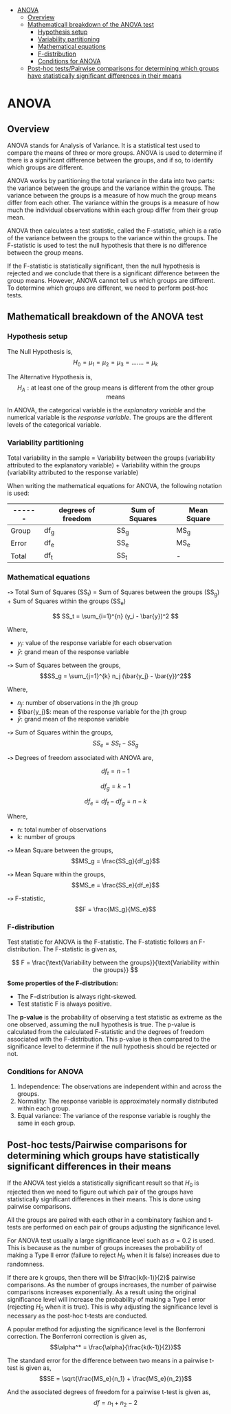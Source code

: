 - [ANOVA](#anova)
  - [Overview](#overview)
  - [Mathematicall breakdown of the ANOVA test](#mathematicall-breakdown-of-the-anova-test)
    - [Hypothesis setup](#hypothesis-setup)
    - [Variability partitioning](#variability-partitioning)
    - [Mathematical equations](#mathematical-equations)
    - [F-distribution](#f-distribution)
    - [Conditions for ANOVA](#conditions-for-anova)
  - [Post-hoc tests/Pairwise comparisons for determining which groups have statistically significant differences in their means](#post-hoc-testspairwise-comparisons-for-determining-which-groups-have-statistically-significant-differences-in-their-means)



# ANOVA

## Overview
ANOVA stands for Analysis of Variance. It is a statistical test used to compare the means of three or more groups. ANOVA is used to determine if there is a significant difference between the groups, and if so, to identify which groups are different.

ANOVA works by partitioning the total variance in the data into two parts: the variance between the groups and the variance within the groups. The variance between the groups is a measure of how much the group means differ from each other. The variance within the groups is a measure of how much the individual observations within each group differ from their group mean.

ANOVA then calculates a test statistic, called the F-statistic, which is a ratio of the variance between the groups to the variance within the groups. The F-statistic is used to test the null hypothesis that there is no difference between the group means.

If the F-statistic is statistically significant, then the null hypothesis is rejected and we conclude that there is a significant difference between the group means. However, ANOVA cannot tell us which groups are different. To determine which groups are different, we need to perform post-hoc tests.

## Mathematicall breakdown of the ANOVA test

### Hypothesis setup

The Null Hypothesis is, 
$$H_0 = \mu_1 = \mu_2 = \mu_3 = ....... = \mu_k$$

The Alternative Hypothesis is, 
$$H_A: \text{at least one of the group means is different from the other group means}$$

In ANOVA, the categorical variable is the *explanatory variable* and the numerical variable is the *response variable*. The groups are the different levels of the categorical variable.

### Variability partitioning

Total variability in the sample = Variability between the groups (variability attributed to the explanatory variable) + Variability within the groups (variability attributed to the response variable)

When writing the mathematical equations for ANOVA, the following notation is used:

------ | degrees of freedom | Sum of Squares | Mean Square
--- | --- | --- | ---
Group | df<sub>g</sub> | SS<sub>g</sub> | MS<sub>g</sub>
Error | df<sub>e</sub> | SS<sub>e</sub> | MS<sub>e</sub>
Total | df<sub>t</sub> | SS<sub>t</sub> | -

### Mathematical equations

**`->`** Total Sum of Squares (SS<sub>t</sub>) = Sum of Squares between the groups (SS<sub>g</sub>) + Sum of Squares within the groups (SS<sub>e</sub>)

$$ SS_t = \sum_{i=1}^{n} (y_i - \bar{y})^2 $$

Where, 
- $y_i$: value of the response variable for each observation
- $\bar{y}$: grand mean of the response variable

**`->`** Sum of Squares between the groups, $$SS_g = \sum_{j=1}^{k} n_j (\bar{y_j} - \bar{y})^2$$

Where,
- $n_j$: number of observations in the jth group
- $\bar{y_j}$: mean of the response variable for the jth group
- $\bar{y}$: grand mean of the response variable

**`->`** Sum of Squares within the groups, $$SS_e = SS_t - SS_g$$

**`->`** Degrees of freedom associated with ANOVA are,

$$df_t= n - 1$$

$$ df_g = k - 1$$

$$ df_e = df_t - df_g = n - k$$

Where,
- n: total number of observations
- k: number of groups

**`->`** Mean Square between the groups, $$MS_g = \frac{SS_g}{df_g}$$

**`->`** Mean Square within the groups, $$MS_e = \frac{SS_e}{df_e}$$

**`->`** F-statistic, $$F = \frac{MS_g}{MS_e}$$

### F-distribution

Test statistic for ANOVA is the F-statistic. The F-statistic follows an F-distribution. The F-statistic is given as, 

$$ F = \frac{\text{Variability between the groups}}{\text{Variability within the groups}} $$

**Some properties of the F-distribution:**
- The F-distribution is always right-skewed.
- Test statistic F is always positive.

The **p-value** is the probability of observing a test statistic as extreme as the one observed, assuming the null hypothesis is true. The p-value is calculated from the calculated F-statistic and the degrees of freedom associated with the F-distribution. This p-value is then compared to the significance level to determine if the null hypothesis should be rejected or not.

### Conditions for ANOVA

1. Independence: The observations are independent within and across the groups.
2. Normality: The response variable is approximately normally distributed within each group.
3. Equal variance: The variance of the response variable is roughly the same in each group.

## Post-hoc tests/Pairwise comparisons for determining which groups have statistically significant differences in their means

If the ANOVA test yields a statistically significant result so that $H_0$ is rejected then we need to figure out which pair of the groups have statistically significant differences in their means. This is done using pairwise comparisons.

All the groups are paired with each other in a combinatory fashion and t-tests are performed on each pair of groups adjusting the significance level.

For ANOVA test usually a large significance level such as $\alpha=0.2$ is used. This is because as the number of groups increases the probability of making a Type II error (failure to reject $H_0$ when it is false) increases due to randomness.

If there are k groups, then there will be $\frac{k(k-1)}{2}$ pairwise comparisons. As the number of groups increases, the number of pairwise comparisons increases exponentially. As a result using the original significance level will increase the probability of making a Type I error (rejecting $H_0$ when it is true). This is why adjusting the significance level is necessary as the post-hoc t-tests are conducted.

A popular method for adjusting the significance level is the Bonferroni correction. The Bonferroni correction is given as, $$\alpha^* = \frac{\alpha}{\frac{k(k-1)}{2}}$$

The standard error for the difference between two means in a pairwise t-test is given as, $$SE = \sqrt{\frac{MS_e}{n_1} + \frac{MS_e}{n_2}}$$

And the associated degrees of freedom for a pairwise t-test is given as, $$df = n_1 + n_2 - 2$$
